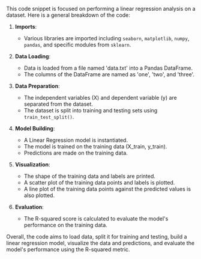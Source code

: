 This code snippet is focused on performing a linear regression analysis on a dataset. Here is a general breakdown of the code:

1. **Imports**:
    - Various libraries are imported including `seaborn`, `matplotlib`, `numpy`, `pandas`, and specific modules from `sklearn`.

2. **Data Loading**:
    - Data is loaded from a file named 'data.txt' into a Pandas DataFrame.
    - The columns of the DataFrame are named as 'one', 'two', and 'three'.

3. **Data Preparation**:
    - The independent variables (X) and dependent variable (y) are separated from the dataset.
    - The dataset is split into training and testing sets using `train_test_split()`.

4. **Model Building**:
    - A Linear Regression model is instantiated.
    - The model is trained on the training data (X_train, y_train).
    - Predictions are made on the training data.

5. **Visualization**:
    - The shape of the training data and labels are printed.
    - A scatter plot of the training data points and labels is plotted.
    - A line plot of the training data points against the predicted values is also plotted.


6. **Evaluation**:
    - The R-squared score is calculated to evaluate the model's performance on the training data.

Overall, the code aims to load data, split it for training and testing, build a linear regression model, visualize the data and predictions, and evaluate the model's performance using the R-squared metric.